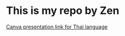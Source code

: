# This is my repo by Zen

[Canva presentation link for Thai language](https://www.canva.com/design/DAGIpN7OVdQ/3_34KDGgzqq0485T-RdV2Q/view?utm_content=DAGIpN7OVdQ&utm_campaign=designshare&utm_medium=link&utm_source=editor)
